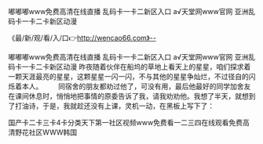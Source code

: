 嘟嘟嘟www免费高清在线直播
乱码卡一卡二新区入口
а√天堂网www官网
亚洲乱码卡一卡二卡新区动漫


《最/新/观/看/入/口👉http://wencao66.com》--

嘟嘟嘟www免费高清在线直播
乱码卡一卡二新区入口
а√天堂网www官网
亚洲乱码卡一卡二卡新区动漫
昨夜随着伙伴在船坞的草地上看天上的星星，咱们探求着一颗天涯最亮的星星，这颗星星一闪一闪，不与其他的星星争灿烂，不过径自的闪烁着本人。
　　同宿舍的朋友都劝过他了，可没有用，最后他最好的同学加舍友在课间休息时，悄悄地把事情的原委告诉了我，请我劝劝他。我想了半天，就想到了打油诗，于是，我就趁还没有上课，灵机一动，在黑板上写下了：





国产卡二卡三卡4卡分类天下第一社区视频www免费看一二三四在线观看免费高清野花社区WWW韩国
